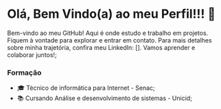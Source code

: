 # Olá, Bem Vindo(a) ao meu Perfil!!! 👋

<!--
**thiagoribeiro2003/thiagoribeiro2003** is a ✨ _special_ ✨ repository because its `README.md` (this file) appears on your GitHub profile.

Here are some ideas to get you started:

- 🔭 I’m currently working on ...
- 🌱 I’m currently learning ...
- 👯 I’m looking to collaborate on ...
- 🤔 I’m looking for help with ...
- 💬 Ask me about ...
- 📫 How to reach me: ...
- 😄 Pronouns: ...
- ⚡ Fun fact: ...
-->

Bem-vindo ao meu GitHub! Aqui é onde estudo e trabalho em projetos. Fiquem à vontade para explorar e entrar em contato. Para mais detalhes sobre minha trajetória, confira meu LinkedIn: [[](https://www.linkedin.com/in/thiago-ribeiro-lopes-da-silva/)]. Vamos aprender e colaborar juntos!;

### Formação
- 🎓 Técnico de informática para Internet - Senac;
- 📚 Cursando Análise e desenvolvimento de sistemas - Unicid; 


 
 



